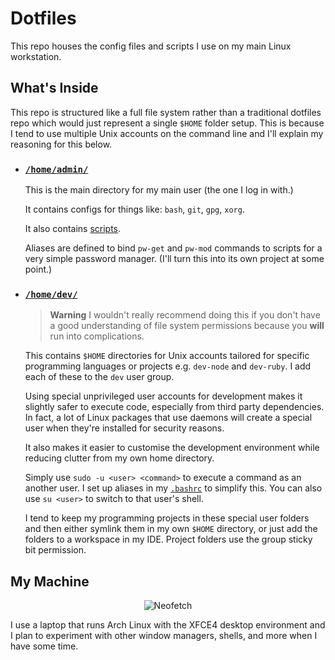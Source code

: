 # Dotfiles

This repo houses the config files and scripts I use on my main Linux workstation.

## What's Inside

This repo is structured like a full file system rather than a traditional dotfiles repo which would just represent a single `$HOME` folder setup. This is because I tend to use multiple Unix accounts on the command line and I'll explain my reasoning for this below.

- ### [`/home/admin/`](home/admin/)

  This is the main directory for my main user (the one I log in with.)

  It contains configs for things like: `bash`, `git`, `gpg`, `xorg`.

  It also contains [scripts](home/admin/scripts/).

  Aliases are defined to bind `pw-get` and `pw-mod` commands to scripts for a very simple password manager. (I'll turn this into its own project at some point.)

- ### [`/home/dev/`](home/dev/)

  > **Warning**
  > I wouldn't really recommend doing this if you don't have a good understanding of file system permissions because you **will** run into complications.

  This contains `$HOME` directories for Unix accounts tailored for specific programming languages or projects e.g. `dev-node` and `dev-ruby`. I add each of these to the `dev` user group.

  Using special unprivileged user accounts for development makes it slightly safer to execute code, especially from third party dependencies. In fact, a lot of Linux packages that use daemons will create a special user when they're installed for security reasons.

  It also makes it easier to customise the development environment while reducing clutter from my own home directory.

  Simply use `sudo -u <user> <command>` to execute a command as an another user. I set up aliases in my [`.bashrc`](home/admin/.bashrc) to simplify this. You can also use `su <user>` to switch to that user's shell.

  I tend to keep my programming projects in these special user folders and then either symlink them in my own `$HOME` directory, or just add the folders to a workspace in my IDE. Project folders use the group sticky bit permission.

## My Machine

<div align=center><image src=neofetch.jpg alt=Neofetch></div>

I use a laptop that runs Arch Linux with the XFCE4 desktop environment and I plan to experiment with other window managers, shells, and more when I have some time.

